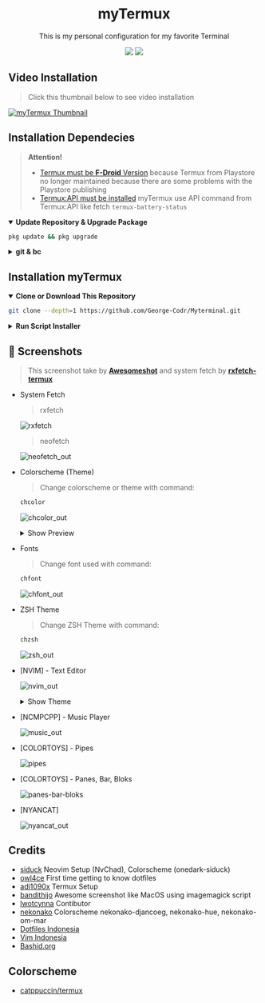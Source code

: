 <h1 align="center">myTermux</h1>

<p align="center">This is my personal configuration for my favorite Terminal</p>

<p align="center">
  <a href="./LICENSE"><img src="https://img.shields.io/badge/license-GPL-blue.svg"></a>
  <a href="https://github.com/mayTermux/awesomeshot/releases"><img src="https://img.shields.io/github/release/mayTermux/myTermux.svg"></a>
</p>

## Video Installation

> Click this thumbnail below to see video installation

[![myTermux Thumbnail](https://user-images.githubusercontent.com/64394320/170211137-554dfd78-8424-4699-876c-7483b45de068.png)](https://www.youtube.com/watch?v=sYkNxK_44Zg "myTermux - Installation")

## Installation Dependecies

> **Attention!**
>
> - [Termux must be **F-Droid** Version](https://f-droid.org/en/packages/com.termux/) because Termux from Playstore no longer maintained because there are some problems with the Playstore publishing
> - [Termux:API must be installed](https://f-droid.org/en/packages/com.termux.api/) myTermux use API command from Termux:API like fetch `termux-battery-status`

  <details open>
  <summary><strong>Update Repository & Upgrade Package</strong></summary>

```bash
pkg update && pkg upgrade
```

  </details>

  <details>
  <summary><strong>git & bc</strong></summary>

- Package `git` for cloning or downloading repository
- Package `bc` for calculate repository size which will be cloning or downloading

```bash
pkg i -y git bc
```

  </details>

## Installation myTermux

  <details open>
  <summary><strong>Clone or Download This Repository</strong></summary>

```bash
git clone --depth=1 https://github.com/George-Codr/Myterminal.git
```

  </details>

  <details>
  <summary><strong>Run Script Installer</strong></summary>

- Move to Folder

```bash
cd Myterminal
```

- export variable `COLUMNS` and `LINES`

> This variable function so that the installer script can read the
> `column` and `row` widths of Termux Application so that later it
> matches the output during the installation process.

```bash
export COLUMNS LINES
```

- Execute Installer

```bash
./install.sh
```

![Error](https://user-images.githubusercontent.com/64394320/170210843-a4ee5203-2892-4083-81a8-fe89981cac80.png)

> If you get error message `Please Zoom Out`.
> Zoom Out on Termux Application then run again the script

> If the row and column widths of the application are correct,
> the script will automatically run, like this:

![banner_out](https://user-images.githubusercontent.com/64394320/170211059-9d740d4f-b657-4da5-a319-a3e09af0be3b.png)

> Then follow the installation until it's finished

  </details>

## :camera_flash: Screenshots

> This screenshot take by [**Awesomeshot**](https://github.com/mayTermux/awesomeshot) and system fetch by [**rxfetch-termux**](https://github.com/mayTermux/rxfetch-termux)

- System Fetch

  > rxfetch

  ![rxfetch](https://user-images.githubusercontent.com/64394320/170211137-554dfd78-8424-4699-876c-7483b45de068.png)

  > neofetch

  ![neofetch_out](https://user-images.githubusercontent.com/64394320/170211168-9e44dab1-7047-4f12-985c-3608b93ee033.png)

- Colorscheme (Theme)

  > Change colorscheme or theme with command:

  ```bash
  chcolor
  ```

  ![chcolor_out](https://user-images.githubusercontent.com/64394320/170211188-69f6317f-31e5-4feb-8422-3b0912ec3f8d.png)

  <details>
  <summary>Show Preview</summary>

  ![colorscheme](https://i.ibb.co/4Vjdk89/out2.png)

  </details>

- Fonts

  > Change font used with command:

  ```bash
  chfont
  ```

  ![chfont_out](https://user-images.githubusercontent.com/64394320/170211200-74ffac55-3181-4b43-9faa-a076ba847a70.png)

- ZSH Theme

  > Change ZSH Theme with command:

  ```bash
  chzsh
  ```

  ![zsh_out](https://user-images.githubusercontent.com/64394320/170211230-059d59be-376b-440c-9fb9-ea3750c983b9.png)

- [NVIM] - Text Editor

  ![nvim_out](https://user-images.githubusercontent.com/64394320/170211252-e11d41cf-7674-40e5-b1f8-11ac3320a83f.png)

  <details>
  <summary>Show Theme</summary>

  ![NvChad Theme](https://i.ibb.co/6DqyPqT/final-text-editor.png)

  </details>

- [NCMPCPP] - Music Player

  ![music_out](https://user-images.githubusercontent.com/64394320/170211279-a26d0f0e-1cf8-4b8b-ae21-8a1a79515574.png)

- [COLORTOYS] - Pipes

  ![pipes](https://user-images.githubusercontent.com/66439853/178114136-25a80169-2413-4a92-ac4b-e0df649da5f2.png)

- [COLORTOYS] - Panes, Bar, Bloks

  ![panes-bar-bloks](https://user-images.githubusercontent.com/66439853/178114094-1e1a9956-46f9-446b-a527-86b61e9c77e0.png)

- [NYANCAT]

  ![nyancat_out](https://user-images.githubusercontent.com/64394320/170211265-40e42967-1aee-40ad-9a39-11e9a45139ee.png)

## Credits

- [siduck](https://github.com/siduck) Neovim Setup (NvChad), Colorscheme (onedark-siduck)
- [owl4ce](https://github.com/owl4ce) First time getting to know dotfiles
- [adi1090x](https://github.com/adi1090x) Termux Setup
- [bandithijo](https://github.com/bandithijo) Awesome screenshot like MacOS using imagemagick script
- [lwotcynna](https://github.com/lwotcynna) Contibutor
- [nekonako](https://github.com/nekonako) Colorscheme nekonako-djancoeg, nekonako-hue, nekonako-om-mar
- [Dotfiles Indonesia](https://t.me/dotfiles_id)
- [Vim Indonesia](https://t.me/VimID)
- [Bashid.org](https://t.me/bashidorg)

## Colorscheme

- [catppuccin/termux](https://github.com/catppuccin/termux)
